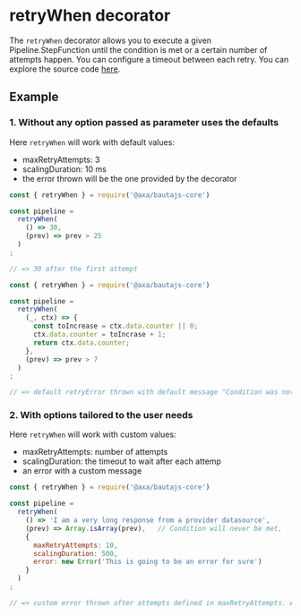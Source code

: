 # retryWhen decorator

The `retryWhen` decorator allows you to execute a given Pipeline.StepFunction until the condition is met or a certain number of attempts happen. You can configure a timeout between each retry. You can explore the source code [here](../../packages/bautajs-core/src/decorators/retry-when.ts).

## Example

### 1. Without any option passed as parameter uses the defaults

Here `retryWhen` will work with default values:

- maxRetryAttempts: 3
- scalingDuration: 10 ms
- the error thrown will be the one provided by the decorator


```js
const { retryWhen } = require('@axa/bautajs-core')

const pipeline =
  retryWhen(
    () => 30,
    (prev) => prev > 25
  )
;

// => 30 after the first attempt
```

```js
const { retryWhen } = require('@axa/bautajs-core')

const pipeline =
  retryWhen(
    (_, ctx) => {
      const toIncrease = ctx.data.counter || 0;
      ctx.data.counter = toIncrase + 1;
      return ctx.data.counter;
    },
    (prev) => prev > 7
  )
;

// => default retryError thrown with default message "Condition was not meet in 3 retries." (the condition is not meet before 3 attempts)
```

### 2. With options tailored to the user needs

Here `retryWhen` will work with custom values:

- maxRetryAttempts: number of attempts
- scalingDuration: the timeout to wait after each attemp
- an error with a custom message


```js
const { retryWhen } = require('@axa/bautajs-core')

const pipeline =
  retryWhen(
    () => 'I am a very long response from a provider datasource',
    (prev) => Array.isArray(prev),   // Condition will never be met,
    {
      maxRetryAttempts: 10,
      scalingDuration: 500,
      error: new Error('This is going to be an error for sure')
    }
  )
;

// => custom error thrown after attempts defined in maxRetryAttempts. After each attemp we will wait scalingDuration time
```
